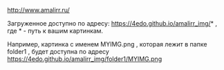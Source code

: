 http://www.amalirr.ru/  

Загруженное доступно по адресу:
https://4edo.github.io/amalirr_img/* , где * - путь к вашим картинкам.

Например, картинка с именем MYIMG.png , которая лежит в папке folder1 , будет доступна по адресу https://4edo.github.io/amalirr_img/folder1/MYIMG.png
